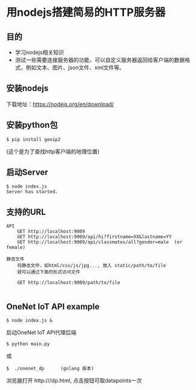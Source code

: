 # 用nodejs搭建简易的HTTP服务器

## 目的

* 学习nodejs相关知识
* 测试一些需要连接服务器的功能，可以自定义服务器返回给客户端的数据格式，例如文本、图片、json文件、xml文件等。

## 安装nodejs

下载地址：https://nodejs.org/en/download/

## 安装python包

```language
$ pip install geoip2
```
(这个是为了查找http客户端的地理位置)

## 启动Server

```language
$ node index.js
Server has started.
```

## 支持的URL

```language
API
    GET http://localhost:9009
    GET http://localhost:9009/api/hi?firstname=XX&lastname=YY
    GET http://localhost:9009/api/classmates/all?gender=male  (or female)

静态文件
    将静态文件，如html/css/js/jpg..., 放入 static/path/to/file
    就可以通过下面的形式访问文件
    
    GET http://localhost:9009/path/to/file
    
```

## OneNet IoT API example

```language
$ node index.js &
```

启动OneNet IoT API代理后端
```language
$ python main.py
```
或
```language
$  ./onenet_dp      (golang 版本)
```
浏览器打开 http://<HOST>/dp.html, 点击按钮可取datapoints一次
